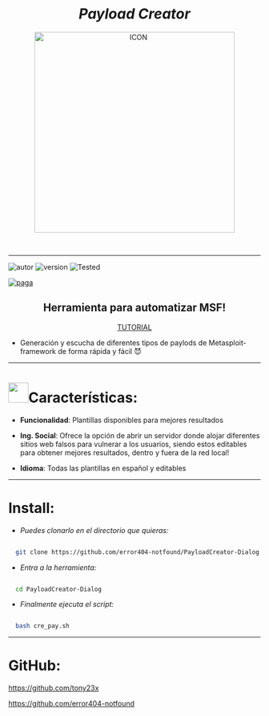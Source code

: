 <h1 align="center"> <i> Payload Creator </i> </h1>

<p align="center"><img src="https://i.ibb.co/hmFJf36/msf-bot.png" alt="ICON" align="center" border="0" width="400" height="auto"></p>
<br><hr>

![autor]
![version]
![Tested]


[![paga](https://img.shields.io/badge/Dona/Apoya-Aquí-green.svg)](https://www.paypal.me/th3pr3d4t0r)

<h2 align="center"> Herramienta para automatizar MSF! </h3>

<p align="center">
<a href="https://www.youtube.com/watch?v=yDh_1fiax4w" align="center">TUTORIAL</a>
</p>

* Generación y escucha de diferentes tipos de paylods de Metasploit-framework de forma rápida y fácil 😈

<hr>

<h1><img src="https://64.media.tumblr.com/ea0117a5e5e6e40bfd1b725ffe664300/tumblr_mid4nqtb3y1rdpopao1_500.gif" width="40">Características:</h1>

 * <b>Funcionalidad</b>: Plantillas disponibles para mejores resultados
  
 * <b>Ing. Social</b>: Ofrece la opción de abrir un servidor donde alojar diferentes sitios web falsos para vulnerar a los usuarios, siendo estos editables para obtener mejores resultados, dentro y fuera de la red local!
 
 * <b>Idioma</b>: Todas las plantillas en español y editables

<hr>

# Install:

* _Puedes clonarlo en el directorio que quieras:_

 
```sh

  git clone https://github.com/error404-notfound/PayloadCreator-Dialog.git

```

* _Entra a la herramienta:_

```sh

  cd PayloadCreator-Dialog

```

* _Finalmente ejecuta el script:_

```sh

  bash cre_pay.sh

```

<hr>

# GitHub:

https://github.com/tony23x

https://github.com/error404-notfound

<!-- MarkDown Links & Images -->

[version]: https://img.shields.io/badge/Version-BETA%3A%20V.1.0-yellow

[tested]: https://img.shields.io/badge/Tested-Kali%20Linux%20%7C%20Parrot%20Sec%20%7C%20Termux-blue

[autor]: https://img.shields.io/badge/Author-%40Developers404-red
